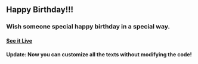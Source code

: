 ## Happy Birthday!!!

### Wish someone special happy birthday in a special way.

#### [See it Live](https://)

#### Update: Now you can customize all the texts without modifying the code!

